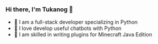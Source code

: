 ### Hi there, I'm Tukanog 👋

* 🌟 I am a full-stack developer specializing in Python
* 🐍 I love develop useful chatbots with Python
* 🎲 I am skilled in writing plugins for Minecraft Java Edition
